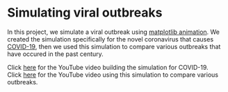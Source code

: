 # Simulating viral outbreaks

In this project, we simulate a viral outbreak using [matplotlib animation](https://matplotlib.org/3.3.0/api/animation_api.html). We created the simulation specifically for the novel coronavirus that causes [COVID-19](https://www.cdc.gov/coronavirus/), then we used this simulation to compare various outbreaks that have occured in the past century.

Click [here](https://www.youtube.com/watch?v=KAmZe5D3v5I) for the YouTube video building the simulation for COVID-19. <br>
Click [here](https://www.youtube.com/watch?v=uNs8cb8V-5c) for the YouTube video using this simulation to compare various outbreaks.